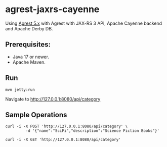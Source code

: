 # agrest-jaxrs-cayenne

Using [Agrest 5.x](https://agrest.io) with Agrest with JAX-RS 3 API, Apache Cayenne backend and Apache Derby DB.

## Prerequisites:

* Java 17 or newer.
* Apache Maven.

## Run

```
mvn jetty:run
```

Navigate to http://127.0.0.1:8080/api/category 

## Sample Operations

```
curl -i -X POST 'http://127.0.0.1:8080/api/category' \
         -d '{"name":"SciFi","description":"Science Fiction Books"}'
         
curl -i -X GET 'http://127.0.0.1:8080/api/category'
```
